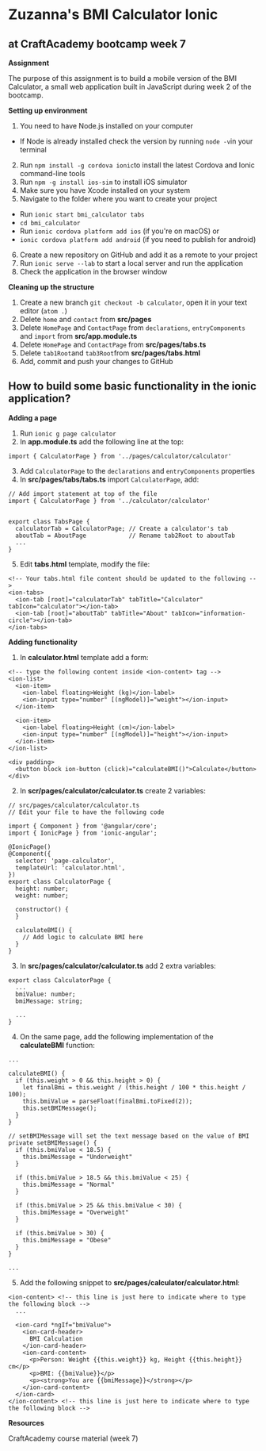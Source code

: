# Zuzanna's BMI Calculator Ionic

## at CraftAcademy bootcamp week 7

**Assignment**

The purpose of this assignment is to build a mobile version of the BMI Calculator, a small web application built in JavaScript during week 2 of the bootcamp.

**Setting up environment**
1. You need to have Node.js installed on your computer
* If Node is already installed check the version by running `node -v`in your terminal
2. Run `npm install -g cordova ionic`to install the latest Cordova and Ionic command-line tools
3. Run `npm -g install ios-sim` to install iOS simulator
4. Make sure you have Xcode installed on your system
5. Navigate to the folder where you want to create your project
* Run `ionic start bmi_calculator tabs`
* `cd bmi_calculator`
* Run `ionic cordova platform add ios` (if you're on macOS) or
* `ionic cordova platform add android` (if you need to publish for android)
6. Create a new repository on GitHub and add it as a remote to your project
7. Run `ionic serve --lab` to start a local server and run the application
8. Check the application in the browser window

**Cleaning up the structure**

1. Create a new branch `git checkout -b calculator`, open it in your text editor (`atom .`)
2. Delete `home` and `contact` from **src/pages**
3. Delete `HomePage` and `ContactPage` from `declarations`, `entryComponents` and `import` from **src/app.module.ts**
4. Delete `HomePage` and `ContactPage` from **src/pages/tabs.ts**
5. Delete `tab1Root`and `tab3Root`from **src/pages/tabs.html**
6. Add, commit and push your changes to GitHub

## How to build some basic functionality in the ionic application?

**Adding a page**
1. Run `ionic g page calculator`
2. In **app.module.ts** add the following line at the top:
```
import { CalculatorPage } from '../pages/calculator/calculator'
```
3. Add `CalculatorPage` to the `declarations` and `entryComponents` properties
4. In **src/pages/tabs/tabs.ts** import `CalculatorPage`, add:
```
// Add import statement at top of the file
import { CalculatorPage } from '../calculator/calculator'


export class TabsPage {
  calculatorTab = CalculatorPage; // Create a calculator's tab
  aboutTab = AboutPage            // Rename tab2Root to aboutTab
  ...
}
```
5. Edit **tabs.html** template, modify the file:
```
<!-- Your tabs.html file content should be updated to the following -->
<ion-tabs>
  <ion-tab [root]="calculatorTab" tabTitle="Calculator" tabIcon="calculator"></ion-tab>
  <ion-tab [root]="aboutTab" tabTitle="About" tabIcon="information-circle"></ion-tab>
</ion-tabs>
```

**Adding functionality**

1. In **calculator.html** template add a form:
```
<!-- type the following content inside <ion-content> tag -->
<ion-list>
  <ion-item>
    <ion-label floating>Weight (kg)</ion-label>
    <ion-input type="number" [(ngModel)]="weight"></ion-input>
  </ion-item>

  <ion-item>
    <ion-label floating>Height (cm)</ion-label>
    <ion-input type="number" [(ngModel)]="height"></ion-input>
  </ion-item>
</ion-list>

<div padding>
  <button block ion-button (click)="calculateBMI()">Calculate</button>
</div>
```
2. In **scr/pages/calculator/calculator.ts** create 2 variables:
```
// src/pages/calculator/calculator.ts
// Edit your file to have the following code

import { Component } from '@angular/core';
import { IonicPage } from 'ionic-angular';

@IonicPage()
@Component({
  selector: 'page-calculator',
  templateUrl: 'calculator.html',
})
export class CalculatorPage {
  height: number;
  weight: number;

  constructor() {
  }

  calculateBMI() {
    // Add logic to calculate BMI here
  }
}
```
3. In **src/pages/calculator/calculator.ts** add 2 extra variables:
```
export class CalculatorPage {
  ...
  bmiValue: number;
  bmiMessage: string;

  ...
}
```
4. On the same page, add the following implementation of the **calculateBMI** function:
```
...

calculateBMI() {
  if (this.weight > 0 && this.height > 0) {
    let finalBmi = this.weight / (this.height / 100 * this.height / 100);
    this.bmiValue = parseFloat(finalBmi.toFixed(2));
    this.setBMIMessage();
  }
}

// setBMIMessage will set the text message based on the value of BMI
private setBMIMessage() {
  if (this.bmiValue < 18.5) {
    this.bmiMessage = "Underweight"
  }

  if (this.bmiValue > 18.5 && this.bmiValue < 25) {
    this.bmiMessage = "Normal"
  }

  if (this.bmiValue > 25 && this.bmiValue < 30) {
    this.bmiMessage = "Overweight"
  }

  if (this.bmiValue > 30) {
    this.bmiMessage = "Obese"
  }
}

...
```
5. Add the following snippet to **src/pages/calculator/calculator.html**:
```
<ion-content> <!-- this line is just here to indicate where to type the following block -->
  ...

  <ion-card *ngIf="bmiValue">
    <ion-card-header>
      BMI Calculation
    </ion-card-header>
    <ion-card-content>
      <p>Person: Weight {{this.weight}} kg, Height {{this.height}} cm</p>
      <p>BMI: {{bmiValue}}</p>
      <p><strong>You are {{bmiMessage}}</strong></p>
    </ion-card-content>
  </ion-card>
</ion-content> <!-- this line is just here to indicate where to type the following block -->
```

**Resources**

CraftAcademy course material (week 7)
